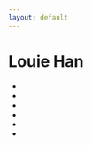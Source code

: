 ```yaml
---
layout: default
---
```


# Louie Han



<ul class="fa-ul">
 <li><a href="http://www.facebook.com/louiehan1015" title="Facebook"><i class="fa fa-facebook fa-2x"></i></a></li>
 <li><a href="https://twitter.com/LouieHan1015" title="Twitter"><i class="fa fa-twitter fa-2x"></i></a></li>
 <li><a href="http://weibo.com/louieh" title="Weibo"><i class="fa fa-weibo fa-2x"></i></a></li>
 <li><a href="http://luyihan.me" title="Tumblr"><i class="fa fa-tumblr fa-2x"></i></a></li>
 <li><a href="https://www.instagram.com/louiehan" title="Instagram"><i class="fa fa-instagram fa-2x"></i></a></li>
 <li><a href="mailto:louiehan1015@gmail.com" title="Email"><i class="fa fa-inbox fa-2x"></i></a></li>
</ul>

